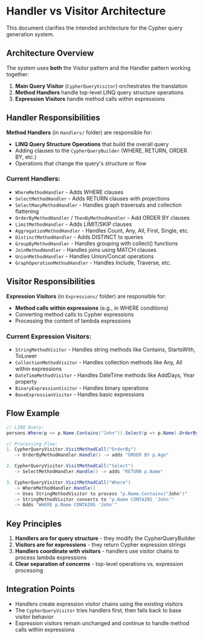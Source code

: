 # Handler vs Visitor Architecture

This document clarifies the intended architecture for the Cypher query generation system.

## Architecture Overview

The system uses **both** the Visitor pattern and the Handler pattern working together:

1. **Main Query Visitor** (`CypherQueryVisitor`) orchestrates the translation
2. **Method Handlers** handle top-level LINQ query structure operations
3. **Expression Visitors** handle method calls within expressions

## Handler Responsibilities

**Method Handlers** (in `Handlers/` folder) are responsible for:

- **LINQ Query Structure Operations** that build the overall query
- Adding clauses to the `CypherQueryBuilder` (WHERE, RETURN, ORDER BY, etc.)
- Operations that change the query's structure or flow

### Current Handlers:

- `WhereMethodHandler` - Adds WHERE clauses
- `SelectMethodHandler` - Adds RETURN clauses with projections
- `SelectManyMethodHandler` - Handles graph traversals and collection flattening
- `OrderByMethodHandler` / `ThenByMethodHandler` - Add ORDER BY clauses
- `LimitMethodHandler` - Adds LIMIT/SKIP clauses
- `AggregationMethodHandler` - Handles Count, Any, All, First, Single, etc.
- `DistinctMethodHandler` - Adds DISTINCT to queries
- `GroupByMethodHandler` - Handles grouping with collect() functions
- `JoinMethodHandler` - Handles joins using MATCH clauses
- `UnionMethodHandler` - Handles Union/Concat operations
- `GraphOperationMethodHandler` - Handles Include, Traverse, etc.

## Visitor Responsibilities

**Expression Visitors** (in `Expressions/` folder) are responsible for:

- **Method calls within expressions** (e.g., in WHERE conditions)
- Converting method calls to Cypher expressions
- Processing the content of lambda expressions

### Current Expression Visitors:

- `StringMethodVisitor` - Handles string methods like Contains, StartsWith, ToLower
- `CollectionMethodVisitor` - Handles collection methods like Any, All within expressions
- `DateTimeMethodVisitor` - Handles DateTime methods like AddDays, Year property
- `BinaryExpressionVisitor` - Handles binary operations
- `BaseExpressionVisitor` - Handles basic expressions

## Flow Example

```csharp
// LINQ Query:
persons.Where(p => p.Name.Contains("John")).Select(p => p.Name).OrderBy(p => p.Age)

// Processing Flow:
1. CypherQueryVisitor.VisitMethodCall("OrderBy")
   -> OrderByMethodHandler.Handle() -> adds "ORDER BY p.Age"

2. CypherQueryVisitor.VisitMethodCall("Select")
   -> SelectMethodHandler.Handle() -> adds "RETURN p.Name"

3. CypherQueryVisitor.VisitMethodCall("Where")
   -> WhereMethodHandler.Handle()
   -> Uses StringMethodVisitor to process "p.Name.Contains("John")"
   -> StringMethodVisitor converts to "p.Name CONTAINS 'John'"
   -> Adds "WHERE p.Name CONTAINS 'John'"
```

## Key Principles

1. **Handlers are for query structure** - they modify the CypherQueryBuilder
2. **Visitors are for expressions** - they return Cypher expression strings
3. **Handlers coordinate with visitors** - handlers use visitor chains to process lambda expressions
4. **Clear separation of concerns** - top-level operations vs. expression processing

## Integration Points

- Handlers create expression visitor chains using the existing visitors
- The `CypherQueryVisitor` tries handlers first, then falls back to base visitor behavior
- Expression visitors remain unchanged and continue to handle method calls within expressions
